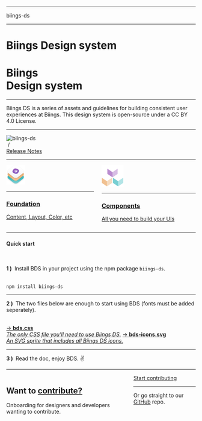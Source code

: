 <hr class="is-hidden-tablet is-size-7">
<span class="is-relative has-background-white-bis has-text-black is-size-4 is-size-5-mobile has-text-weight-semibold">
    <div class="has-background-primary-gradient is-mask is-overlay"></div>
    biings-ds
</span>
<hr class="mt-1 mb-0">
<h1 class="title has-text-weight-bolder is-family-primary is-hidden-touch">Biings <span class="has-text-weight-light">Design system</span></h1>
<h1 class="title is-2 has-text-weight-bolder is-family-primary is-hidden-desktop">Biings<br><span class="has-text-weight-light">Design system</span></h1>
<hr class="my-5 is-visible has-background-info-gradient">
<p class="is-size-4 is-size-5-mobile">
    Biings DS is a series of assets and guidelines for building consistent user experiences at Biings. This design system is open-source under a CC BY 4.0 License.
</p>
<hr>

<div class="level is-mobile">
    <div class="level-left">
        <div class="level-item">
            <img src="https://img.shields.io/npm/v/biings-ds.svg?color=%23815BC3&label=npm&style=flat-square" alt="biings-ds">
        </div>
        <div class="level-item has-text-grey-light">&nbsp;/</div>
        <div class="level-item">
            <a href="#/CHANGELOG"
               class="is-size-6 has-text-weight-medium">Release Notes</a>
        </div>
    </div>
</div>

<hr>
<div class="columns">
    <div class="column is-6">
        <a href="#/content" class="box is-medium has-background-primary-dark is-raised hover-to-popping">
            <img src="media/bds.png" width="50" class="no-zoom"/>
            <hr class="is-size-7">
            <h3 class="title has-text-white">Foundation</h3>
            <p class="subtitle is-5 has-text-white is-dimmed has-text-weight-medium">Content, Layout, Color, etc</p>
        </a>
    </div>
    <div class="column is-6">
        <a href="#/avatar" class="box is-medium has-background-primary-gradient is-floating hover-to-popping">
            <img src="media/components.png" width="58" class="no-zoom"/>
            <hr class="is-size-7">
            <h3 class="title has-text-white">Components</h3>
            <p class="subtitle is-5 has-text-white is-dimmed has-text-weight-medium">All you need to build your UIs</p>
        </a>
    </div>
</div>

<hr class="is-size-1 is-visible">

<h4 class="title is-family-primary"><strong>Quick start</strong></h4><br>

<strong>1 )&nbsp;</strong> Install BDS in your project using the npm package <code>biings-ds</code>.<br><br>

<pre><code>npm install biings-ds</code></pre>
<hr>

<strong>2 )&nbsp;</strong> The two files below are enough to start using BDS (fonts must be added seperately).<br><br>

<a href="https://raw.githubusercontent.com/biings/biings-ds/master/build/bds.css" class="box has-background-light" download>→ <strong class="is-monospace">bds.css</strong><br><i class="has-text-grey-dark">The only CSS file you'll need to use Biings DS.</i></a>
<a href="https://raw.githubusercontent.com/biings/biings-ds/master/build/bds-icons.min.svg" class="box has-background-light" download>→ <strong class="is-monospace">bds-icons.svg</strong><br><i class="has-text-grey-dark">An SVG sprite that includes all Biings DS icons.</i></a>

<hr>
<strong>3 )&nbsp;</strong> Read the doc, enjoy BDS. ✌️

<hr class="is-size-2">

<div class="box is-bordered is-large">
    <div class="columns is-marginless is-vcentered">
        <div class="column is-6">
            <h2 class="title is-spaced">Want to <u>contribute?</u></h2>
            <p class="subtitle">Onboarding for designers and developers wanting to contribute.</p>
        </div>
        <div class="column is-5 is-offset-1 has-text-centered is-size-5 has-text-primary-dark">
            <a href="#/contribute" class="button is-rounded is-primary is-glowing is-beefy is-medium">Start contributing</a>
            <hr class="is-marginless is-wavy">
            Or go straight to our <a href="https://github.com/biings/biings-ds" class="is-underlined">GitHub</a> repo.
        </div>
    </div>
</div>

<br>
